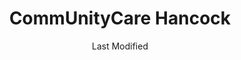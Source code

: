 ---
layout: location-page
date: Last Modified
description: "Local COVID-19 testing is available at CommUnityCare Hancock in Austin, Texas, USA."
permalink: "locations/texas/austin/communitycare-hancock/"
tags:
  - locations
  - texas
title: CommUnityCare Hancock
state: Texas
stateAbbr: TX
hood: "Austin"
address: "1000 E 41st Street Ste: 925"
city: "Austin"
zip: "78751"
mapUrl: "http://maps.apple.com/?q=CommUnityCare+Hancock&address=1000+E+41st+Street+Ste+925,Austin,Texas,78751"
locationType: Drive-thru
phone: "512-978-8775"
website: "undefined"
onlineBooking: undefined
closed: undefined
closedUpdate: April 17th, 2020
notes: "Requires phone screen. Limited test kits available."
days: Weekdays
hours: 8AM-4PM
altDays: Saturdays
altHours: 9AM-1PM
ctaMessage: Call 512-978-8775
ctaUrl: "tel:512-978-8775"
---